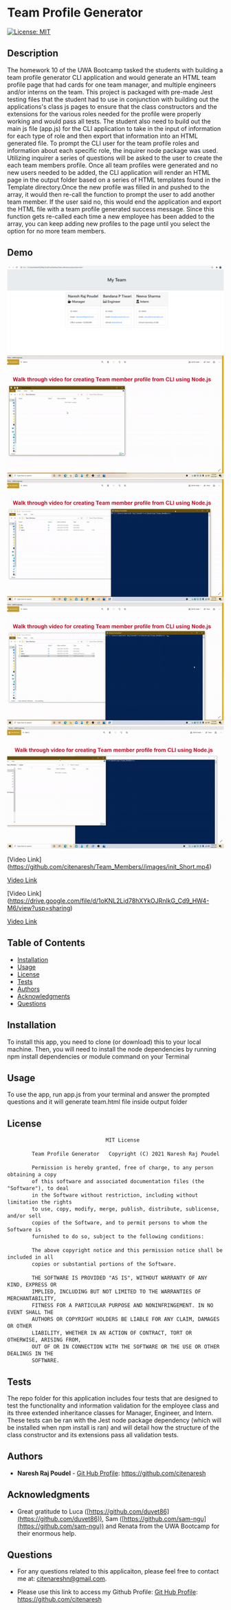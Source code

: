 # Team Profile Generator

[![License: MIT](https://img.shields.io/badge/license-MIT-yellowgreen)](https://opensource.org/licenses/MIT)

## Description

The homework 10 of the UWA Bootcamp tasked the students with building a team profile generator CLI application and would generate an HTML team profile page that had cards for one team manager, and multiple engineers and/or interns on the team. 
This project is packaged with pre-made Jest testing files that the student had to use in conjunction with building out the applications's class js pages to ensure that the class constructors and the extensions for the various roles needed for the profile were properly working and would pass all tests. The student also need to build out the main js file (app.js) for the CLI application to take in the input of information for each type of role and then export that information into an HTML generated file.
To prompt the CLI user for the team profile roles and information about each specific role, the inquirer node package was used. Utilizing inquirer a series of questions will be asked to the user to create the each team members profile.
Once all team profiles were generated and no new users needed to be added, the CLI application will render an HTML page in the output folder based on a series of HTML templates found in the Template directory.Once the new profile was filled in and pushed to the array, it would then re-call the function to prompt the user to add another team member.
If the user said no, this would end the application and export the HTML file with a team profile generated success message. Since this function gets re-called each time a new employee has been added to the array, you can keep adding new profiles to the page until you select the option for no more team members. 

## Demo

<img src="/images/team_profile.png">

<img src="/images/init_1.gif">

<img src="/images/init_2.gif">

<img src="/images/init_3.gif">

<img src="/images/main_app.gif">

[Video Link]
(https://github.com/citenaresh/Team_Members//images/init_Short.mp4)

[Video Link]("/images/init_Short_2.mp4")

[Video Link]
(https://drive.google.com/file/d/1oKNL2Lid78hXYkOJRnlkG_Cd9_HW4-M6/view?usp=sharing)

[Video Link]("/images/MainCLI.mp4")

## Table of Contents

-   [Installation](#installation)
-   [Usage](#usage)
-   [License](#license)
-   [Tests](#Tests)
-   [Authors](#Authors)
-   [Acknowledgments](#Acknowledgments)
-   [Questions](#questions)

## Installation

To install this app, you need to clone (or download) this to your local machine. Then, you will need to install the node dependencies by running npm install dependencies or module command on  your Terminal

## Usage

To use the app, run app.js from your terminal and answer the prompted questions and it will generate team.html file inside output folder


## License

    								MIT License

    		Team Profile Generator   Copyright (C) 2021 Naresh Raj Poudel

    		Permission is hereby granted, free of charge, to any person obtaining a copy
    		of this software and associated documentation files (the "Software"), to deal
    		in the Software without restriction, including without limitation the rights
    		to use, copy, modify, merge, publish, distribute, sublicense, and/or sell
    		copies of the Software, and to permit persons to whom the Software is
    		furnished to do so, subject to the following conditions:

    		The above copyright notice and this permission notice shall be included in all
    		copies or substantial portions of the Software.

    		THE SOFTWARE IS PROVIDED "AS IS", WITHOUT WARRANTY OF ANY KIND, EXPRESS OR
    		IMPLIED, INCLUDING BUT NOT LIMITED TO THE WARRANTIES OF MERCHANTABILITY,
    		FITNESS FOR A PARTICULAR PURPOSE AND NONINFRINGEMENT. IN NO EVENT SHALL THE
    		AUTHORS OR COPYRIGHT HOLDERS BE LIABLE FOR ANY CLAIM, DAMAGES OR OTHER
    		LIABILITY, WHETHER IN AN ACTION OF CONTRACT, TORT OR OTHERWISE, ARISING FROM,
    		OUT OF OR IN CONNECTION WITH THE SOFTWARE OR THE USE OR OTHER DEALINGS IN THE
    		SOFTWARE.


## Tests

The repo folder for this application includes four tests that are designed to test the functionality and information validation for the employee class and its three extended inheritance classes for Manager, Engineer, and Intern. These tests can be ran with the Jest node package dependency (which
will be installed when npm install is ran) and will detail how the structure of the class constructor and its extensions pass all validation tests.

## Authors

* **Naresh Raj Poudel** - [Git Hub Profile](https://github.com/citenaresh): https://github.com/citenaresh

## Acknowledgments

* Great gratitude to Luca ([https://github.com/duvet86](https://github.com/duvet86)), Sam ([https://github.com/sam-ngu](https://github.com/sam-ngu)) and Renata from the UWA Bootcamp for their enormous help.

## Questions

-   For any questions related to this applicaiton, please feel free to contact me at: citenareshn@gmail.com.

-   Please use this link to access my Github Profile: [Git Hub Profile](https://github.com/citenaresh): https://github.com/citenaresh
